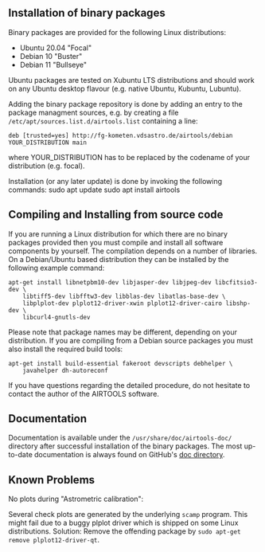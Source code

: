 

## Installation of binary packages

Binary packages are provided for the following Linux distributions:
  - Ubuntu 20.04 "Focal" 
  - Debian 10 "Buster"
  - Debian 11 "Bullseye"

Ubuntu packages are tested on Xubuntu LTS distributions and should work on
any Ubuntu desktop flavour (e.g. native Ubuntu, Kubuntu, Lubuntu). 

Adding the binary package repository is done by adding an entry to the package
managment sources, e.g. by creating a file `/etc/apt/sources.list.d/airtools.list`
containing a line:

    deb [trusted=yes] http://fg-kometen.vdsastro.de/airtools/debian YOUR_DISTRIBUTION main

where YOUR_DISTRIBUTION has to be replaced by the codename of your distribution
(e.g. focal).

Installation (or any later update) is done by invoking the following commands:
sudo apt update
sudo apt install airtools


## Compiling and Installing from source code

If you are running a Linux distribution for which there are no binary packages
provided then you must compile and install all software components by yourself.
The compilation depends on a number of libraries. On a Debian/Ubuntu based
distribution they can be installed by the following example command:

    apt-get install libnetpbm10-dev libjasper-dev libjpeg-dev libcfitsio3-dev \
        libtiff5-dev libfftw3-dev libblas-dev libatlas-base-dev \
        libplplot-dev plplot12-driver-xwin plplot12-driver-cairo libshp-dev \
        libcurl4-gnutls-dev

Please note that package names may be different, depending on your distribution.
If you are compiling from a Debian source packages you must also install the
required build tools:

    apt-get install build-essential fakeroot devscripts debhelper \
        javahelper dh-autoreconf

If you have questions regarding the detailed procedure, do not hesitate to
contact the author of the AIRTOOLS software.


## Documentation

Documentation is available under the `/usr/share/doc/airtools-doc/` directory
after successful installation of the binary packages. The most up-to-date
documentation is always found on GitHub's
[doc directory](doc/).


## Known Problems

No plots during "Astrometric calibration":

Several check plots are generated by the underlying `scamp` program. This
might fail due to a buggy plplot driver which is shipped on some Linux
distributions. Solution: Remove the offending package by
`sudo apt-get remove plplot12-driver-qt`.
